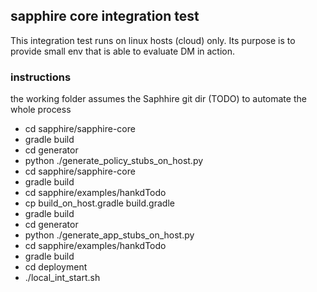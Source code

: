 ## sapphire core integration test
This integration test runs on linux hosts (cloud) only.
Its purpose is to provide small env that is able to evaluate DM in action.

### instructions
the working folder assumes the Saphhire git dir
(TODO) to automate the whole process
* cd sapphire/sapphire-core
* gradle build
* cd generator
* python ./generate_policy_stubs_on_host.py
* cd sapphire/sapphire-core
* gradle build
* cd sapphire/examples/hankdTodo
* cp build_on_host.gradle build.gradle
* gradle build
* cd generator
* python ./generate_app_stubs_on_host.py
* cd sapphire/examples/hankdTodo
* gradle build
* cd deployment
* ./local_int_start.sh


